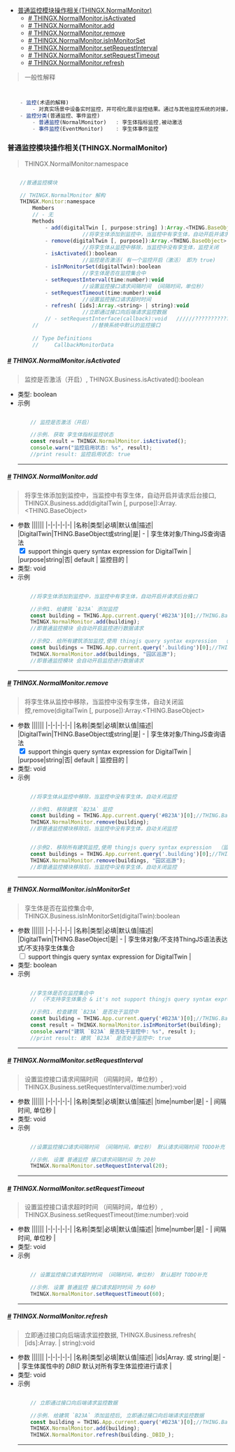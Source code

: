 <!-- @import "[TOC]" {cmd="toc" depthFrom=1 depthTo=6 orderedList=false} -->

<!-- code_chunk_output -->

- [普通监控模块操作相关(THINGX.NormalMonitor)](#普通监控模块操作相关thingxnormalmonitor)
    - [*#* THINGX.NormalMonitor.isActivated](#-thingxnormalmonitorisactivated)
    - [*#* THINGX.NormalMonitor.add](#-thingxnormalmonitoradd)
    - [*#* THINGX.NormalMonitor.remove](#-thingxnormalmonitorremove)
    - [*#* THINGX.NormalMonitor.isInMonitorSet](#-thingxnormalmonitorisinmonitorset)
    - [*#* THINGX.NormalMonitor.setRequestInterval](#-thingxnormalmonitorsetrequestinterval)
    - [*#* THINGX.NormalMonitor.setRequestTimeout](#-thingxnormalmonitorsetrequesttimeout)
    - [*#* THINGX.NormalMonitor.refresh](#-thingxnormalmonitorrefresh)

<!-- /code_chunk_output -->

> 一般性解释
```javascript


    - 监控(术语的解释)
        - 对真实场景中设备实时监控，并可视化展示监控结果。通过与其他监控系统的对接，将监控数据在三维场景中以标记、面板、图表等形式进行展示。 
    - 监控分类(普通监控、事件监控)
        - 普通监控(NormalMonitor)   : 孪生体指标监控,被动激活
        - 事件监控(EventMonitor)    : 孪生体事件监控

```



### 普通监控模块操作相关(THINGX.NormalMonitor)
> THINGX.NormalMonitor:namespace
```javascript

    //普通监控模块

    // THINGX.NormalMonitor 解构
    THINGX.Monitor:namespace
        Members
        // - 无
        Methods
            - add(digitalTwin [, purpose:string] ):Array.<THING.BaseObject>
                        //将孪生体添加到监控中，当监控中有孪生体，自动开启并请求后台接口
            - remove(digitalTwin [, purpose]):Array.<THING.BaseObject>          
                        //将孪生体从监控中移除，当监控中没有孪生体，监控关闭
            - isActivated():boolean
                        //监控是否激活( 有一个监控开启（激活） 即为 true)                
            - isInMonitorSet(digitalTwin):boolean  
                        //孪生体是否在监控集合中
            - setRequestInterval(time:number):void                  
                        //设置监控接口请求间隔时间 （间隔时间，单位秒）
            - setRequestTimeout(time:number):void                  
                        //设置监控接口请求超时时间
            - refresh( [ids]:Array.<string> | string):void
                        //立即通过接口向后端请求监控数据
            // - setRequestInterface(callback):void   //////???????????????????/TODOOOOOOOOOOOOO
        //                 //替换系统中默认的监控接口
        
        // Type Definitions
        //     CallbackMonitorData

```

##### *<a href="#">#</a>* THINGX.NormalMonitor.isActivated
> 监控是否激活（开启）, THINGX.Business.isActivated():boolean
 
* 类型: boolean
* 示例
    ```javascript

        // 监控是否激活（开启）

        //示例. 获取 孪生体指标监控状态
        const result = THINGX.NormalMonitor.isActivated();
        console.warn("监控启用状态: %s", result);
        //print result: 监控启用状态: true

    ```
    ***


##### *<a href="#">#</a>* THINGX.NormalMonitor.add
> 将孪生体添加到监控中，当监控中有孪生体，自动开启并请求后台接口, THINGX.Business.add(digitalTwin [, purpose]):Array.<THING.BaseObject>

* 参数
  ||||||
  |-|-|-|-|-|
  |名称|类型|必填|默认值|描述|
  |DigitalTwin|THING.BaseObject或string|是| - | 孪生体对象/ThingJS查询语法</br> <input type="checkbox" checked> support thingjs query syntax expression for DigitalTwin |   
  |purpose|string|否| default | 监控目的 |     
* 类型: void
* 示例
    ```javascript

        //将孪生体添加到监控中，当监控中有孪生体，自动开启并请求后台接口

        //示例1. 给建筑 `B23A` 添加监控
        const building = THING.App.current.query('#B23A')[0];//THING.BaseObject
        THINGX.NormalMonitor.add(building);
        //即普通监控模块 会自动开启监控进行数据请求

        //示例2. 给所有建筑添加监控,使用 thingjs query syntax expression  （监控目的：园区巡游）
        const buildings = THING.App.current.query('.building')[0];//THING.BaseObject
        THINGX.NormalMonitor.add(buildings, "园区巡游");
        //即普通监控模块 会自动开启监控进行数据请求

    ```
    ***


##### *<a href="#">#</a>* THINGX.NormalMonitor.remove
> 将孪生体从监控中移除，当监控中没有孪生体，自动关闭监控,remove(digitalTwin [, purpose]):Array.<THING.BaseObject> 

* 参数
  ||||||
  |-|-|-|-|-|
  |名称|类型|必填|默认值|描述|
  |DigitalTwin|THING.BaseObject或string|是| - | 孪生体对象/ThingJS查询语法</br> <input type="checkbox" checked> support thingjs query syntax expression for DigitalTwin |   
  |purpose|string|否| default | 监控目的 |     
* 类型: void
* 示例
    ```javascript

        //将孪生体从监控中移除，当监控中没有孪生体，自动关闭监控

        //示例1. 移除建筑 `B23A` 监控
        const building = THING.App.current.query('#B23A')[0];//THING.BaseObject
        THINGX.NormalMonitor.remove(building);
        //即普通监控模块移除后，当监控中没有孪生体，自动关闭监控


        //示例2. 移除所有建筑监控,使用 thingjs query syntax expression  （监控目的：园区巡游）
        const buildings = THING.App.current.query('.building')[0];//THING.BaseObject
        THINGX.NormalMonitor.remove(buildings, "园区巡游");
        //即普通监控模块移除后，当监控中没有孪生体，自动关闭监控

    ```
    ***

##### *<a href="#">#</a>* THINGX.NormalMonitor.isInMonitorSet
> 孪生体是否在监控集合中, THINGX.Business.isInMonitorSet(digitalTwin):boolean

* 参数
  ||||||
  |-|-|-|-|-|
  |名称|类型|必填|默认值|描述|
  |DigitalTwin|THING.BaseObject|是| - | 孪生体对象/不支持ThingJS语法表达式/不支持孪生体集合</br> <input type="checkbox"> support thingjs query syntax expression for DigitalTwin |   
* 类型: boolean
* 示例
    ```javascript

        //孪生体是否在监控集合中
        // （不支持孪生体集合 & it's not support thingjs query syntax expression for DigitalTwin）

        //示例1. 检查建筑 `B23A` 是否处于监控中
        const building = THING.App.current.query('#B23A')[0];//THING.BaseObject
        const result = THINGX.NormalMonitor.isInMonitorSet(building);
        console.warn("建筑 `B23A` 是否处于监控中: %s", result );
        //print result: 建筑 `B23A` 是否处于监控中: true

    ```
    ***


##### *<a href="#">#</a>* THINGX.NormalMonitor.setRequestInterval
> 设置监控接口请求间隔时间 （间隔时间，单位秒）, THINGX.Business.setRequestInterval(time:number):void

* 参数
  ||||||
  |-|-|-|-|-|
  |名称|类型|必填|默认值|描述|
  |time|number|是| - | 间隔时间, 单位秒 |   
* 类型: void
* 示例
    ```javascript

        //设置监控接口请求间隔时间 （间隔时间，单位秒） 默认请求间隔时间 TODO补充

        //示例. 设置 普通监控 接口请求间隔时间 为 20秒
        THINGX.NormalMonitor.setRequestInterval(20);
  
    ```
    ***



##### *<a href="#">#</a>* THINGX.NormalMonitor.setRequestTimeout
> 设置监控接口请求超时时间 （间隔时间，单位秒）, THINGX.Business.setRequestTimeout(time:number):void

* 参数
  ||||||
  |-|-|-|-|-|
  |名称|类型|必填|默认值|描述|
  |time|number|是| - | 间隔时间, 单位秒 |   
* 类型: void
* 示例
    ```javascript

        // 设置监控接口请求超时时间 （间隔时间，单位秒） 默认超时 TODO补充

        //示例. 设置 普通监控 接口请求超时时间 为 60秒 
        THINGX.NormalMonitor.setRequestTimeout(60);
  
    ```
    ***

##### *<a href="#">#</a>* THINGX.NormalMonitor.refresh
> 立即通过接口向后端请求监控数据, THINGX.Business.refresh( [ids]:Array.<string> | string):void

* 参数
  ||||||
  |-|-|-|-|-|
  |名称|类型|必填|默认值|描述|
  |ids|Array.<string> 或 string|是| - | 孪生体属性中的 _DBID_ 默认对所有孪生体监控进行请求 |   
* 类型: void
* 示例
    ```javascript

        // 立即通过接口向后端请求监控数据

        //示例. 给建筑 `B23A` 添加监控后, 立即通过接口向后端请求监控数据
        const building = THING.App.current.query('#B23A')[0];//THING.BaseObject
        THINGX.NormalMonitor.add(building);
        THINGX.NormalMonitor.refresh(building._DBID_);
  
    ```
    ***